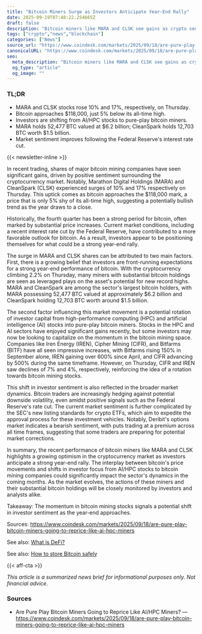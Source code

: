 ```yaml
---
title: "Bitcoin Miners Surge as Investors Anticipate Year-End Rally"
date: 2025-09-19T07:48:22.254665Z
draft: false
description: "Bitcoin miners like MARA and CLSK see gains as crypto sentiment improves ahead of potential year-end price surge."
tags: ["crypto","news","blockchain"]
categories: ["News"]
source_url: "https://www.coindesk.com/markets/2025/09/18/are-pure-play-bitcoin-miners-going-to-reprice-like-ai-hpc-miners"
canonicalURL: "https://www.coindesk.com/markets/2025/09/18/are-pure-play-bitcoin-miners-going-to-reprice-like-ai-hpc-miners"
seo:
  meta_description: "Bitcoin miners like MARA and CLSK see gains as crypto sentiment improves ahead of potential year-end price surge."
  og_type: "article"
  og_image: ""
---
```


### TL;DR
- MARA and CLSK stocks rose 10% and 17%, respectively, on Thursday.
- Bitcoin approaches $118,000, just 5% below its all-time high.
- Investors are shifting from AI/HPC stocks to pure-play bitcoin miners.
- MARA holds 52,477 BTC valued at $6.2 billion; CleanSpark holds 12,703 BTC worth $1.5 billion.
- Market sentiment improves following the Federal Reserve's interest rate cut.

{{< newsletter-inline >}}

In recent trading, shares of major bitcoin mining companies have seen significant gains, driven by positive sentiment surrounding the cryptocurrency market. Notably, Marathon Digital Holdings (MARA) and CleanSpark (CLSK) experienced surges of 10% and 17% respectively on Thursday. This uptick comes as bitcoin approaches the $118,000 mark, a price that is only 5% shy of its all-time high, suggesting a potentially bullish trend as the year draws to a close.

Historically, the fourth quarter has been a strong period for bitcoin, often marked by substantial price increases. Current market conditions, including a recent interest rate cut by the Federal Reserve, have contributed to a more favorable outlook for bitcoin. As a result, investors appear to be positioning themselves for what could be a strong year-end rally.

The surge in MARA and CLSK shares can be attributed to two main factors. First, there is a growing belief that investors are front-running expectations for a strong year-end performance of bitcoin. With the cryptocurrency climbing 2.2% on Thursday, many miners with substantial bitcoin holdings are seen as leveraged plays on the asset's potential for new record highs. MARA and CleanSpark are among the sector's largest bitcoin holders, with MARA possessing 52,477 BTC valued at approximately $6.2 billion and CleanSpark holding 12,703 BTC worth around $1.5 billion.

The second factor influencing this market movement is a potential rotation of investor capital from high-performance computing (HPC) and artificial intelligence (AI) stocks into pure-play bitcoin miners. Stocks in the HPC and AI sectors have enjoyed significant gains recently, but some investors may now be looking to capitalize on the momentum in the bitcoin mining space. Companies like Iren Energy (IREN), Cipher Mining (CIFR), and Bitfarms (BITF) have all seen impressive increases, with Bitfarms rising 150% in September alone, IREN gaining over 600% since April, and CIFR advancing by 500% during the same timeframe. However, on Thursday, CIFR and IREN saw declines of 7% and 4%, respectively, reinforcing the idea of a rotation towards bitcoin mining stocks.

This shift in investor sentiment is also reflected in the broader market dynamics. Bitcoin traders are increasingly hedging against potential downside volatility, even amidst positive signals such as the Federal Reserve's rate cut. The current market sentiment is further complicated by the SEC's new listing standards for crypto ETFs, which aim to expedite the approval process for these investment vehicles. Notably, Deribit's options market indicates a bearish sentiment, with puts trading at a premium across all time frames, suggesting that some traders are preparing for potential market corrections.

In summary, the recent performance of bitcoin miners like MARA and CLSK highlights a growing optimism in the cryptocurrency market as investors anticipate a strong year-end rally. The interplay between bitcoin's price movements and shifts in investor focus from AI/HPC stocks to bitcoin mining companies could significantly impact the sector's dynamics in the coming months. As the market evolves, the actions of these miners and their substantial bitcoin holdings will be closely monitored by investors and analysts alike.

Takeaway: The momentum in bitcoin mining stocks signals a potential shift in investor sentiment as the year-end approaches.

Sources: https://www.coindesk.com/markets/2025/09/18/are-pure-play-bitcoin-miners-going-to-reprice-like-ai-hpc-miners

See also: [What is DeFi?](/pages/what-is-defi/)

See also: [How to store Bitcoin safely](/pages/how-to-store-bitcoin-safely/)

{{< aff-cta >}}

_This article is a summarized news brief for informational purposes only. Not financial advice._

### Sources
- Are Pure Play Bitcoin Miners Going to Reprice Like AI/HPC Miners? — https://www.coindesk.com/markets/2025/09/18/are-pure-play-bitcoin-miners-going-to-reprice-like-ai-hpc-miners

